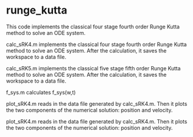 # runge_kutta

This code implements the classical four stage fourth order Runge Kutta method to solve an ODE system. 


calc_sRK4.m implements the classical four stage fourth order Runge Kutta method to solve an ODE system. After the calculation, it saves the workspace to a data file.


calc_sRK5.m implements the classical five stage fifth order Runge Kutta method to solve an ODE system. After the calculation, it saves the workspace to a data file.


f_sys.m calculates f_sys(w,t)


plot_sRK4.m reads in the data file generated by calc_sRK4.m. Then it plots the two components of the numerical solution: position and velocity.


plot_sRK4.m reads in the data file generated by calc_sRK4.m. Then it plots the two components of the numerical solution: position and velocity.
